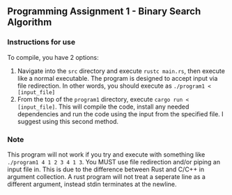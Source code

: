## Programming Assignment 1 - Binary Search Algorithm ##
### Instructions for use ###
To compile, you have 2 options:
1. Navigate into the `src` directory and execute `rustc main.rs`, then execute like a normal executable.
 The program is designed to accept input via file redirection. In other words, you should execute as `./program1 < [input_file]`
2. From the top of the `program1` directory, execute `cargo run < [input_file]`. This will
 compile the code, install any needed dependencies and run the code using the input from the specified file.
 I suggest using this second method.
### Note ###
This program will not work if you try and execute with something like `./program1 4 1 2 3 4 1 3`. You MUST use file redirection and/or
piping an input file in. This is due to the difference between Rust and C/C++ in argument collection. A rust program will not treat
a seperate line as a different argument, instead stdin terminates at the newline. 
